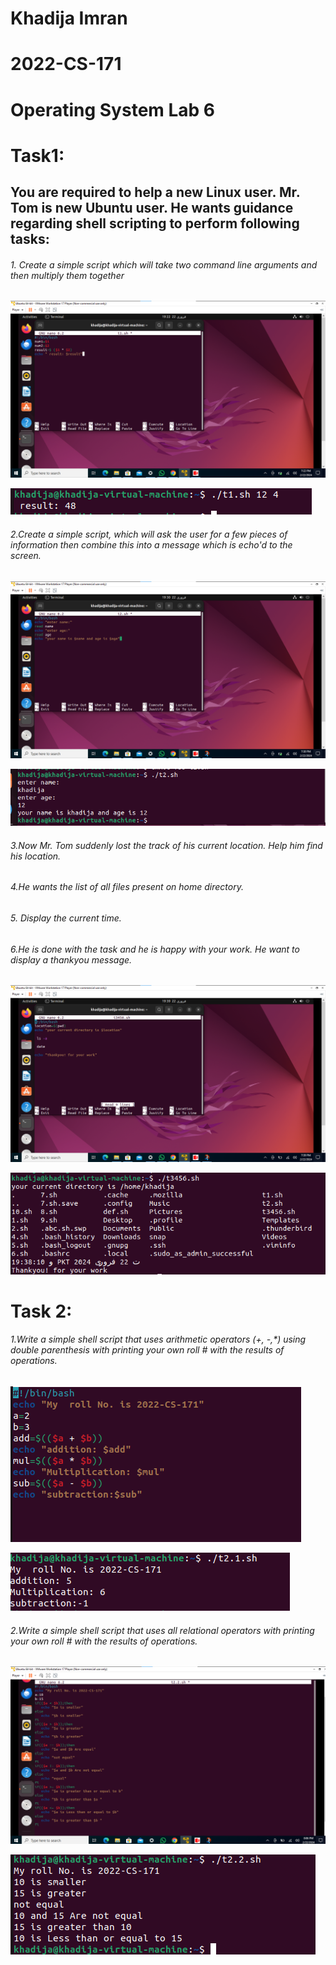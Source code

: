 # Khadija Imran 

# 2022-CS-171

# Operating System Lab 6

# Task1:

## You are required to help a new Linux user. Mr. Tom is new Ubuntu user. He wants guidance regarding shell scripting to perform following tasks: 

###### 1. Create a simple script which will take two command line arguments and then multiply them together

![](imgs/1.png)



![](imgs/1.1.png)

###### 2.Create a simple script, which will ask the user for a few pieces of information then combine this into a message which is echo'd to the screen.

![](imgs/2.png)

![](imgs/2.1.png)

###### 3.Now Mr. Tom suddenly lost the track of his current location. Help him find his location.

###### 4.He wants the list of all files present on home directory.

###### 5. Display the current time.

###### 6.He is done with the task and he is happy with your work. He want to display a thankyou message.

![](imgs/3.png)

![](imgs/3.2.png)

# Task 2:

###### 1.Write a simple shell script that uses arithmetic operators (+, -,*) using double parenthesis with printing your own roll # with the results of operations.

![](imgs/t2.png)

![](imgs/t2.1.png)

###### 2.Write a simple shell script that uses all relational operators with printing your own roll # with the results of operations.

![](imgs/t2.2.png)

![](imgs/t2.2.1.png)